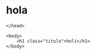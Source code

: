 <html>
    <head class="">
      <link rel="stylesheet" href="diseño.css">
<div class="encabezado">
 
<h1 class="tituloencabezado">hola</h1>

</div>


    </head>
  
    <body>
        <h1 class="titulo">holi</h1>
    </body>
</html>
